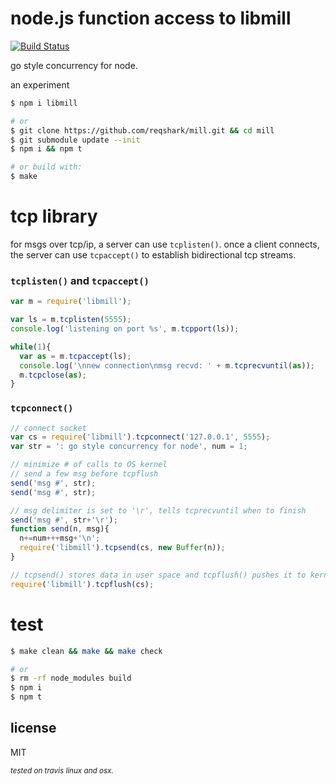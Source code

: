 # node.js function access to libmill
[![Build Status](https://travis-ci.org/reqshark/mill.svg?branch=master)](https://travis-ci.org/reqshark/mill)

go style concurrency for node.

an experiment

```bash
$ npm i libmill

# or
$ git clone https://github.com/reqshark/mill.git && cd mill
$ git submodule update --init
$ npm i && npm t

# or build with:
$ make
```

# tcp library

for msgs over tcp/ip, a server can use `tcplisten()`. once a client connects, the server can use `tcpaccept()` to establish bidirectional tcp streams.

### `tcplisten()` and `tcpaccept()`
```js
var m = require('libmill');

var ls = m.tcplisten(5555);
console.log('listening on port %s', m.tcpport(ls));

while(1){
  var as = m.tcpaccept(ls);
  console.log('\nnew connection\nmsg recvd: ' + m.tcprecvuntil(as));
  m.tcpclose(as);
}
```
### `tcpconnect()`
```js
// connect socket
var cs = require('libmill').tcpconnect('127.0.0.1', 5555);
var str = ': go style concurrency for node', num = 1;

// minimize # of calls to OS kernel
// send a few msg before tcpflush
send('msg #', str);
send('msg #', str);

// msg delimiter is set to '\r', tells tcprecvuntil when to finish
send('msg #', str+'\r');
function send(n, msg){
  n+=num+++msg+'\n';
  require('libmill').tcpsend(cs, new Buffer(n));
}

// tcpsend() stores data in user space and tcpflush() pushes it to kernel
require('libmill').tcpflush(cs);
```
# test
```bash
$ make clean && make && make check

# or
$ rm -rf node_modules build
$ npm i
$ npm t
```

## license

MIT

<sub>*tested on travis linux and osx.*</sub>
